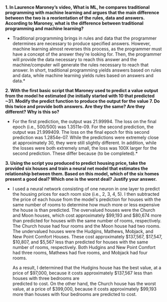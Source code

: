 **1. In Laurence Maroney’s video, What is ML, he compares traditional programming with machine learning and argues that the main difference between the two is a reorientation of the rules, data and answers. According to Maroney, what is the difference between traditional programming and machine learning?**

* Traditional programming brings in rules and data that the programmer determines are necessary to produce specified answers. However, machine learning almost reverses this
process, as the programmer must have a concept of the answer they're looking for. Then, the programmer will provide the data necessary to reach this answer and the machine/computer will generate the rules necessary to reach that answer. In short, traditional programming yields answers based on rules and data, while machine learning
yields rules based on answers and data.*

**2. With the first basic script that Maroney used to predict a value output from the model he estimated (he initially started with 10 that predicted ~31. Modify the predict function to produce the output for the value 7. Do this twice and provide both answers. Are they the same? Are they different? Why is this so?**

* For the first prediction, the output was 21.99994. The loss on the final epoch (i.e., 500/500) was 1.3511e-09. For the second prediction, the output was 21.999409. The loss on the final epoch for this second prediction was 1.2854e-07. While the predictions were extremely close at approximately 30, they were still slightly different. In addition, while the losses were both extremely small, the loss was 100X larger for the second prediction. These differ because (to be completed).*

**3. Using the script you produced to predict housing price, take the provided six houses and train a neural net model that estimates the relationship between them. Based on this model, which of the six homes present a good deal? Which one is the worst deal? Justify your answer.**

* I used a neural network consisting of one neuron in one layer to predict the housing prices for each room size (i.e., 2, 3, 4, 5).  I then subtracted the price of each house from the model's prediction for houses with the same number of rooms to determine how much more or less expensive the house is than predicted.  The overvalued houses were the Church and Moon houses, which cost approximately $99,193 and $80,674 more than predicted for houses with the same number of rooms, respectively.  The Church house had four rooms and the Moon house had two rooms.  The undervalued houses were the Hudgins, Mathews, Mobjack, and New Point Comfort Houses.  These cost approximately $137,567, $17,547, $10,807, and $5,567 less than predicted for houses with the same number of rooms, respectively.  Both Hudgins and New Point Comfort had three rooms, Mathews had five rooms, and Mobjack had four rooms.
 
  As a result, I determined that the Hudgins house has the best value, at a price of $97,000, because it costs approximately $137,567 less than houses with three bedrooms are   
  predicted to cost.  On the other hand, the Church house has the worst value, at a price of $399,000, because it costs approximately $99,193 more than houses with four bedrooms
  are predicted to cost.
